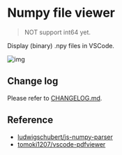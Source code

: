 # Numpy file viewer

> NOT support int64 yet.

Display (binary) .npy files in VSCode.

![img](https://github.com/haochengxia/vscode-numpy-viewer/blob/screenshot/screenshot%20.gif?raw=true)

## Change log

Please refer to [CHANGELOG.md](./CHANGELOG.md).

## Reference

- [ludwigschubert/js-numpy-parser](https://github.com/ludwigschubert/js-numpy-parser)
- [tomoki1207/vscode-pdfviewer](https://github.com/tomoki1207/vscode-pdfviewer)
